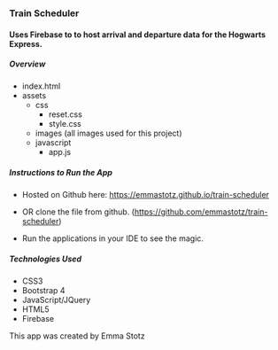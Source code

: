 ### **Train Scheduler**
#### Uses Firebase to to host arrival and departure data for the Hogwarts Express. 

##### Overview
* index.html
* assets
  * css
    * reset.css
    * style.css
  * images (all images used for this project)
  * javascript
    * app.js

##### Instructions to Run the App
* Hosted on Github here: https://emmastotz.github.io/train-scheduler

* OR clone the file from github. (https://github.com/emmastotz/train-scheduler)
* Run the applications in your IDE to see the magic.

##### Technologies Used
* CSS3
* Bootstrap 4
* JavaScript/JQuery
* HTML5
* Firebase

This app was created by Emma Stotz